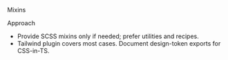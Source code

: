 Mixins

Approach
- Provide SCSS mixins only if needed; prefer utilities and recipes.
- Tailwind plugin covers most cases. Document design-token exports for CSS-in-TS.


